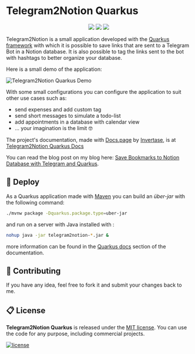 # Telegram2Notion Quarkus

<p align="center">
  <a href="https://www.java.com/"><img src="https://img.shields.io/badge/Java-3277ae?style=for-the-badge&logoColor=white"></a>
  <a href="https://quarkus.io/"><img src="https://img.shields.io/badge/Quarkus-ff004b?style=for-the-badge&logoColor=white"></a>
  <a href="https://maven.apache.org/"><img src="https://img.shields.io/badge/Maven-fb9835?style=for-the-badge&logoColor=white"></a>
</p>

Telegram2Notion is a small application developed with the [Quarkus framework](https://quarkus.io/) with which it is possible to save links that are sent to a Telegram Bot in a Notion database. It is also possible to tag the links sent to the bot with hashtags to better organize your database.

Here is a small demo of the application:

![Telegram2Notion Quarkus Demo](./docs/videos/telegram-notion-quarkus-demo.gif)

With some small configurations you can configure the application to suit other use cases such as:

- send expenses and add custom tag
- send short messages to simulate a todo-list
- add appointments in a database with calendar view
- ... your imagination is the limit 🤓

The project's documentation, made with [Docs.page](https://docs.page/) by [Invertase](https://invertase.io/), is at [Telegram2Notion Quarkus Docs](https://docs.page/polilluminato/telegram2notion-quarkus)

You can read the blog post on my blog here: [Save Bookmarks to Notion Database with Telegram and Quarkus](https://blog.albertobonacina.com/save-bookmarks-to-notion-database-with-telegram-and-quarkus).

## 🚀 Deploy 

As a Quarkus application made with [Maven](https://maven.apache.org/index.html) you can build an _über-jar_ with the following command:

```bash
./mvnw package -Dquarkus.package.type=uber-jar
```

and run on a server with Java installed with :

```bash
nohup java -jar telegram2notion-*.jar &
```

more information can be found in the [Quarkus docs](https://docs.page/polilluminato/telegram2notion-quarkus/pages/quarkus-doc) section of the documentation.

## 💎 Contributing

If you have any idea, feel free to fork it and submit your changes back to me.

## 📋 License

**Telegram2Notion Quarkus** is released under the [MIT license](LICENSE.md). You can use the code for any purpose, including commercial projects.

[![license](https://img.shields.io/badge/License-MIT-yellow.svg)](https://opensource.org/licenses/MIT)
